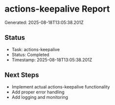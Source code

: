 # actions-keepalive Report

Generated: 2025-08-18T13:05:38.201Z

## Status
- Task: actions-keepalive
- Status: Completed
- Timestamp: 2025-08-18T13:05:38.201Z

## Next Steps
- Implement actual actions-keepalive functionality
- Add proper error handling
- Add logging and monitoring

